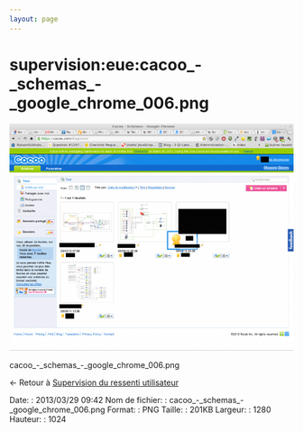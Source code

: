 ```yaml
---
layout: page
---
```


supervision:eue:cacoo\_-\_schemas\_-\_google\_chrome\_006.png
=============================================================

[![cacoo\_-\_schemas\_-\_google\_chrome\_006.png](../../../assets/media/supervision/eue/cacoo_-_schemas_-_google_chrome_006.png@cache=&w=900&h=720 "cacoo_-_schemas_-_google_chrome_006.png")](../../../assets/media/supervision/eue/cacoo_-_schemas_-_google_chrome_006.png@cache= "Afficher le fichier original")

cacoo\_-\_schemas\_-\_google\_chrome\_006.png

← Retour à [Supervision du ressenti
utilisateur](../../../supervision/eue/start.html "supervision:eue:start")

Date:
:   2013/03/29 09:42
Nom de fichier:
:   cacoo\_-\_schemas\_-\_google\_chrome\_006.png
Format:
:   PNG
Taille:
:   201KB
Largeur:
:   1280
Hauteur:
:   1024

